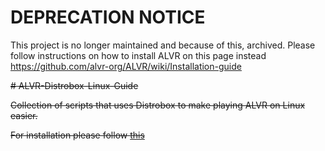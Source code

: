 # DEPRECATION NOTICE
This project is no longer maintained and because of this, archived.
Please follow instructions on how to install ALVR on this page instead https://github.com/alvr-org/ALVR/wiki/Installation-guide

~~#  ALVR-Distrobox-Linux-Guide~~

 ~~Collection of scripts that uses Distrobox to make playing ALVR on Linux easier.~~

 ~~For installation please follow [this](https://github.com/alvr-org/ALVR/wiki/Installation-guide#semi-automatic-distrobox-installation-and-guidance)~~
